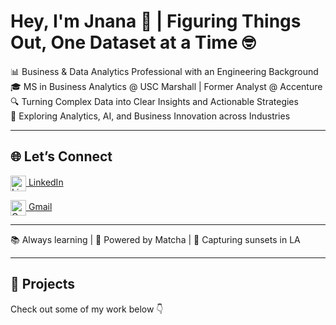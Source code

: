 # Hey, I'm Jnana 👋 | Figuring Things Out, One Dataset at a Time 🤓  

📊 Business & Data Analytics Professional with an Engineering Background  
🎓 MS in Business Analytics @ USC Marshall | Former Analyst @ Accenture  
🔍 Turning Complex Data into Clear Insights and Actionable Strategies  
🌱 Exploring Analytics, AI, and Business Innovation across Industries   

---

## 🌐 Let’s Connect  

<p align="left">
  <a href="https://www.linkedin.com/in/jnana-k-p" target="_blank">
    <img src="https://cdn-icons-png.flaticon.com/512/174/174857.png" alt="LinkedIn" width="25" height="25" style="vertical-align:middle;"/>
    LinkedIn
  </a>
</p>

<p align="left">
  <a href="mailto:jnanaakp@gmail.com">
    <img src="https://cdn-icons-png.flaticon.com/512/732/732200.png" alt="Gmail" width="25" height="25" style="vertical-align:middle;"/>
    Gmail
  </a>
</p>


---

📚 Always learning | 🍵 Powered by Matcha | 📸 Capturing sunsets in LA  

---

## 📌 Projects  
Check out some of my work below 👇  
